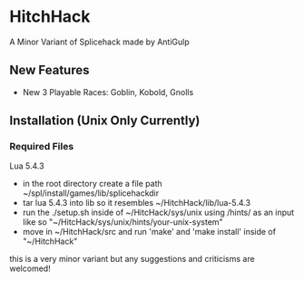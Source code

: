 # HitchHack
A Minor Variant of Splicehack made by AntiGulp

## New Features
- New 3 Playable Races: Goblin, Kobold, Gnolls

## Installation (Unix Only Currently)

### Required Files
Lua 5.4.3

- in the root directory create a file path ~/spl/install/games/lib/splicehackdir
- tar lua 5.4.3 into lib so it resembles ~/HitchHack/lib/lua-5.4.3
- run the ./setup.sh inside of ~/HitcHack/sys/unix using /hints/ as an input like so "~/HitcHack/sys/unix/hints/your-unix-system"
- move in ~/HitchHack/src and run 'make' and 'make install' inside of "~/HitchHack"

this is a very minor variant but any suggestions and criticisms are welcomed! 
